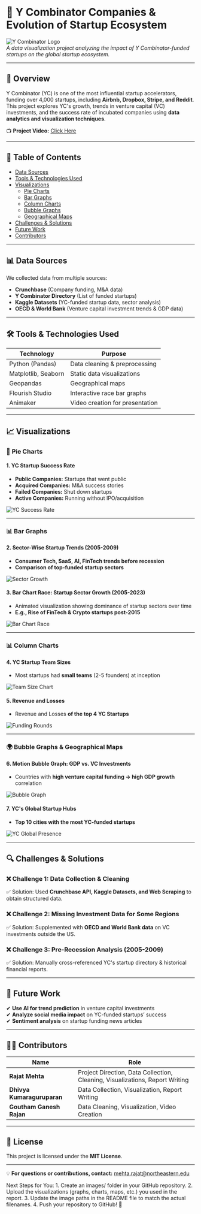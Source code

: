 # 🚀 Y Combinator Companies & Evolution of Startup Ecosystem

![Y Combinator Logo](images/yc_logo.png)  
*A data visualization project analyzing the impact of Y Combinator-funded startups on the global startup ecosystem.*

---

## 📖 Overview  

Y Combinator (YC) is one of the most influential startup accelerators, funding over 4,000 startups, including **Airbnb, Dropbox, Stripe, and Reddit**. This project explores YC's growth, trends in venture capital (VC) investments, and the success rate of incubated companies using **data analytics and visualization techniques**.  

📺 **Project Video:** [Click Here](https://shorturl.at/kBN04)  

---

## 📂 Table of Contents  
- [Data Sources](#data-sources)  
- [Tools & Technologies Used](#tools--technologies-used)  
- [Visualizations](#visualizations)  
  - [Pie Charts](#pie-charts)  
  - [Bar Graphs](#bar-graphs)  
  - [Column Charts](#column-charts)  
  - [Bubble Graphs](#bubble-graphs)  
  - [Geographical Maps](#geographical-maps)  
- [Challenges & Solutions](#challenges--solutions)  
- [Future Work](#future-work)  
- [Contributors](#contributors)  

---

## 📊 Data Sources  

We collected data from multiple sources:  
- **Crunchbase** (Company funding, M&A data)  
- **Y Combinator Directory** (List of funded startups)  
- **Kaggle Datasets** (YC-funded startup data, sector analysis)  
- **OECD & World Bank** (Venture capital investment trends & GDP data)  

---

## 🛠 Tools & Technologies Used  

| **Technology**      | **Purpose**  |
|---------------------|-------------|
| Python (Pandas)    | Data cleaning & preprocessing |
| Matplotlib, Seaborn | Static data visualizations |
| Geopandas          | Geographical maps |
| Flourish Studio    | Interactive race bar graphs |
| Animaker           | Video creation for presentation |

---

## 📈 Visualizations  

### 🎯 **Pie Charts**  
#### **1. YC Startup Success Rate**  
- **Public Companies:** Startups that went public  
- **Acquired Companies:** M&A success stories  
- **Failed Companies:** Shut down startups  
- **Active Companies:** Running without IPO/acquisition  

![YC Success Rate](images/success_pie_chart.png)  

---

### 📊 **Bar Graphs**  
#### **2. Sector-Wise Startup Trends (2005-2009)**  
- **Consumer Tech, SaaS, AI, FinTech trends before recession**  
- **Comparison of top-funded startup sectors**  

![Sector Growth](images/sector_growth.png)  

#### **3. Bar Chart Race: Startup Sector Growth (2005-2023)**  
- Animated visualization showing dominance of startup sectors over time  
- **E.g., Rise of FinTech & Crypto startups post-2015**  

![Bar Chart Race](images/bar_chart_race.png)  

---

### 📊 **Column Charts**  
#### **4. YC Startup Team Sizes**  
- Most startups had **small teams** (2-5 founders) at inception  

![Team Size Chart](images/team_size.png)  

#### **5. Revenue and Losses**  
- Revenue and Losses **of the top 4 YC Startups**  

![Funding Rounds](images/revenue_and_losses.png)  

---

### 🌍 **Bubble Graphs & Geographical Maps**  
#### **6. Motion Bubble Graph: GDP vs. VC Investments**  
- Countries with **high venture capital funding → high GDP growth** correlation  

![Bubble Graph](images/bubble_graph.png)  

#### **7. YC's Global Startup Hubs**  
- **Top 10 cities with the most YC-funded startups**  

![YC Global Presence](images/world_map.png)  

---

## 🔍 Challenges & Solutions  

### ❌ **Challenge 1: Data Collection & Cleaning**  
✅ Solution: Used **Crunchbase API, Kaggle Datasets, and Web Scraping** to obtain structured data.  

### ❌ **Challenge 2: Missing Investment Data for Some Regions**  
✅ Solution: Supplemented with **OECD and World Bank data** on VC investments outside the US.  

### ❌ **Challenge 3: Pre-Recession Analysis (2005-2009)**  
✅ Solution: Manually cross-referenced YC's startup directory & historical financial reports.  

---

## 🚀 Future Work  

✔ **Use AI for trend prediction** in venture capital investments  
✔ **Analyze social media impact** on YC-funded startups’ success  
✔ **Sentiment analysis** on startup funding news articles  

---

## 👨‍💻 Contributors  

| Name | Role |
|------|------|
| **Rajat Mehta** | Project Direction, Data Collection, Cleaning, Visualizations, Report Writing |
| **Dhivya Kumaraguruparan** | Data Collection, Visualization, Report Writing |
| **Goutham Ganesh Rajan** | Data Cleaning, Visualization, Video Creation |

---

## 📜 License  
This project is licensed under the **MIT License**.

---
💡 **For questions or contributions, contact:** [mehta.rajat@northeastern.edu](mailto:mehta.rajat@northeastern.edu)  




Next Steps for You:
    1. Create an images/ folder in your GitHub repository.
    2. Upload the visualizations (graphs, charts, maps, etc.) you used in the report.
    3. Update the image paths in the README file to match the actual filenames.
    4. Push your repository to GitHub! 🎉
